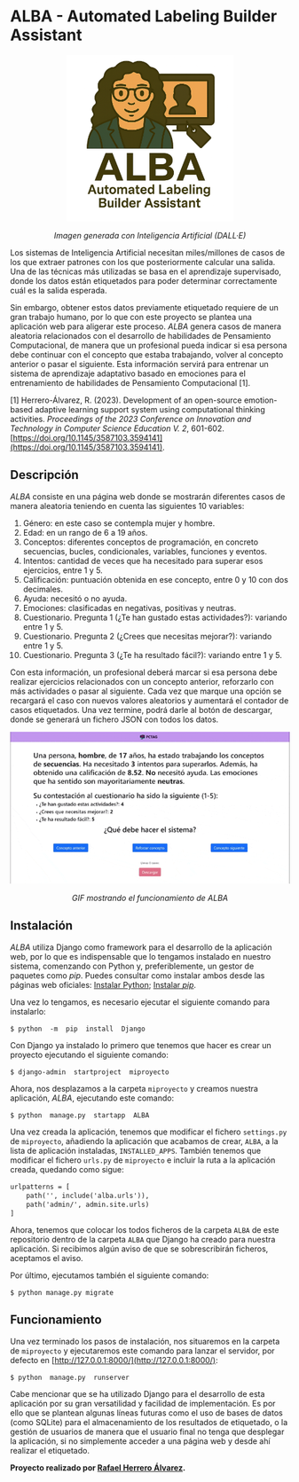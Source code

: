 # ALBA - Automated Labeling Builder Assistant

<p align="center">
  <img src="https://github.com/Rafaherrero/ALBA/blob/main/imgs/LogoALBA.png" style="width:300px"/>
</p>
<p align="center"><em>Imagen generada con Inteligencia Artificial (DALL·E)</em></p>

Los sistemas de Inteligencia Artificial necesitan miles/millones de casos de los que extraer patrones con los que posteriormente calcular una salida. Una de las técnicas más utilizadas se basa en el aprendizaje supervisado, donde los datos están etiquetados para poder determinar correctamente cuál es la salida esperada.

Sin embargo, obtener estos datos previamente etiquetado requiere de un gran trabajo humano, por lo que con este proyecto se plantea una aplicación web para aligerar este proceso. *ALBA* genera casos de manera aleatoria relacionados con el desarrollo de habilidades de Pensamiento Computacional, de manera que un profesional pueda indicar si esa persona debe continuar con el concepto que estaba trabajando, volver al concepto anterior o pasar el siguiente. Esta información servirá para entrenar un sistema de aprendizaje adaptativo basado en emociones para el entrenamiento de habilidades de Pensamiento Computacional [1].

[1] Herrero-Álvarez, R. (2023). Development of an open-source emotion-based adaptive learning support system using computational thinking activities. *Proceedings of the 2023 Conference on Innovation and Technology in Computer Science Education V. 2*, 601-602.  [https://doi.org/10.1145/3587103.3594141](https://doi.org/10.1145/3587103.3594141).

## Descripción

*ALBA* consiste en una página web donde se mostrarán diferentes casos de manera aleatoria teniendo en cuenta las siguientes 10 variables:
1. Género: en este caso se contempla mujer y hombre.
2. Edad: en un rango de 6 a 19 años.
3. Conceptos: diferentes conceptos de programación, en concreto secuencias, bucles, condicionales, variables, funciones y eventos.
4. Intentos: cantidad de veces que ha necesitado para superar esos ejercicios, entre 1 y 5.
5. Calificación: puntuación obtenida en ese concepto, entre 0 y 10 con dos decimales.
6. Ayuda: necesitó o no ayuda.
7. Emociones: clasificadas en negativas, positivas y neutras.
8. Cuestionario. Pregunta 1 (¿Te han gustado estas actividades?): variando entre 1 y 5.
9. Cuestionario. Pregunta 2 (¿Crees que necesitas mejorar?): variando entre 1 y 5.
10. Cuestionario. Pregunta 3 (¿Te ha resultado fácil?): variando entre 1 y 5. 

Con esta información, un profesional deberá marcar si esa persona debe realizar ejercicios relacionados con un concepto anterior, reforzarlo con más actividades o pasar al siguiente. Cada vez que marque una opción se recargará el caso con nuevos valores aleatorios y aumentará el contador de casos etiquetados. Una vez termine, podrá darle al botón de descargar, donde se generará un fichero JSON con todos los datos.

<p align="center">
  <img src="https://github.com/Rafaherrero/pctag/blob/main/imgs/pctag.gif" style="width:700px"/>
</p>
<p align="center"><em>GIF mostrando el funcionamiento de ALBA</em></p>

## Instalación
*ALBA* utiliza Django como framework para el desarrollo de la aplicación web, por lo que es indispensable que lo tengamos instalado en nuestro sistema, comenzando con Python y, preferiblemente, un gestor de paquetes como *pip*. Puedes consultar como instalar ambos desde las páginas web oficiales: [Instalar Python](https://wiki.python.org/moin/BeginnersGuide/Download); [Instalar *pip*](https://pip.pypa.io/en/stable/installation/).

Una vez lo tengamos, es necesario ejecutar el siguiente comando para instalarlo:
```console
$ python  -m  pip  install  Django
```

Con Django ya instalado lo primero que tenemos que hacer es crear un proyecto ejecutando el siguiente comando:
```console
$ django-admin  startproject  miproyecto
```

Ahora, nos desplazamos a la carpeta `miproyecto` y creamos nuestra aplicación, *ALBA*, ejecutando este comando:
```console
$ python  manage.py  startapp  ALBA
```

Una vez creada la aplicación, tenemos que modificar el fichero `settings.py` de `miproyecto`, añadiendo la aplicación que acabamos de crear, `ALBA`, a la lista de aplicación instaladas, `INSTALLED_APPS`. También tenemos que modificar el fichero `urls.py` de `miproyecto` e incluir la ruta a la aplicación creada, quedando como sigue:
```
urlpatterns = [
	path('', include('alba.urls')),
	path('admin/', admin.site.urls)
]
```

Ahora, tenemos que colocar los todos ficheros de la carpeta `ALBA` de este repositorio dentro de la carpeta `ALBA` que Django ha creado para nuestra aplicación. Si recibimos algún aviso de que se sobrescribirán ficheros, aceptamos el aviso.

Por último, ejecutamos también el siguiente comando:
```console
$ python manage.py migrate
```

## Funcionamiento

Una vez terminado los pasos de instalación, nos situaremos en la carpeta de `miproyecto` y ejecutaremos este comando para lanzar el servidor, por defecto en [http://127.0.0.1:8000/](http://127.0.0.1:8000/):
```console
$ python  manage.py  runserver
```

Cabe mencionar que se ha utilizado Django para el desarrollo de esta aplicación por su gran versatilidad y facilidad de implementación. Es por ello que se plantean algunas líneas futuras como el uso de bases de datos (como SQLite) para el almacenamiento de los resultados de etiquetado, o la gestión de usuarios de manera que el usuario final no tenga que desplegar la aplicación, si no simplemente acceder a una página web y desde ahí realizar el etiquetado.

**Proyecto realizado por [Rafael Herrero Álvarez](http://rafaherrero.com/).**
